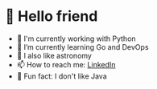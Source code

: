 # 🤖 Hello friend

- 🐍 I'm currently working with Python
- 🌱 I’m currently learning Go and DevOps
- 🔭 I also like astronomy
- 📫 How to reach me: [LinkedIn](https://www.linkedin.com/in/brunodesouzabezerra/)
- 🤡 Fun fact: I don't like Java

<!--
<div>
    <img height="170" align="left" src="https://github-readme-stats.vercel.app/api?username=buguno&show_icons=true&theme=dracula" />
    <img src="https://github-readme-stats.vercel.app/api/top-langs/?username=buguno&layout=compact&show_icons=true&theme=dracula" />
</div>

## 🏆️ Github Trophies

<img width=800 src="https://github-profile-trophy.vercel.app/?username=buguno&column=8&theme=dracula&no-frame=true"/>

**Kmiokande/Kmiokande** is a ✨ _special_ ✨ repository because its `README.md` (this file) appears on your GitHub profile.

Here are some ideas to get you started:

- 🔭 I’m currently working on ...
- 🌱 I’m currently learning ...
- 👯 I’m looking to collaborate on ...
- 🤔 I’m looking for help with ...
- 💬 Ask me about ...
- 📫 How to reach me: ...
- 😄 Pronouns: ...
- ⚡ Fun fact: ...
-->
